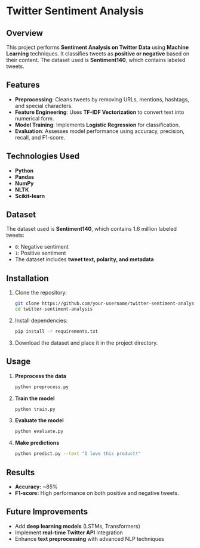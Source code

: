 # Twitter Sentiment Analysis

## Overview

This project performs **Sentiment Analysis on Twitter Data** using **Machine Learning** techniques. It classifies tweets as **positive or negative** based on their content. The dataset used is **Sentiment140**, which contains labeled tweets.

## Features

- **Preprocessing**: Cleans tweets by removing URLs, mentions, hashtags, and special characters.
- **Feature Engineering**: Uses **TF-IDF Vectorization** to convert text into numerical form.
- **Model Training**: Implements **Logistic Regression** for classification.
- **Evaluation**: Assesses model performance using accuracy, precision, recall, and F1-score.

## Technologies Used

- **Python**
- **Pandas**
- **NumPy**
- **NLTK**
- **Scikit-learn**

## Dataset

The dataset used is **Sentiment140**, which contains 1.6 million labeled tweets:

- `0`: Negative sentiment
- `1`: Positive sentiment
- The dataset includes **tweet text, polarity, and metadata**

## Installation

1. Clone the repository:
   ```bash
   git clone https://github.com/your-username/twitter-sentiment-analysis.git
   cd twitter-sentiment-analysis
   ```
2. Install dependencies:
   ```bash
   pip install -r requirements.txt
   ```
3. Download the dataset and place it in the project directory.

## Usage

1. **Preprocess the data**
   ```bash
   python preprocess.py
   ```
2. **Train the model**
   ```bash
   python train.py
   ```
3. **Evaluate the model**
   ```bash
   python evaluate.py
   ```
4. **Make predictions**
   ```bash
   python predict.py --text "I love this product!"
   ```

## Results

- **Accuracy:** \~85%
- **F1-score:** High performance on both positive and negative tweets.

## Future Improvements

- Add **deep learning models** (LSTMs, Transformers)
- Implement **real-time Twitter API** integration
- Enhance **text preprocessing** with advanced NLP techniques


